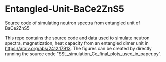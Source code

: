 # Entangled-Unit-BaCe2ZnS5
Source code of simulating neutron spectra from entangled unit of BaCe2ZnS5

This repo contains the source code and data used to simulate neutron spectra, magnetization, heat capacity from an entangled dimer unit in https://arxiv.org/abs/2412.17913. The figures can be created by directly running the source code "SSL_simulation_Ce_final_plots_used_in_paper.py".
